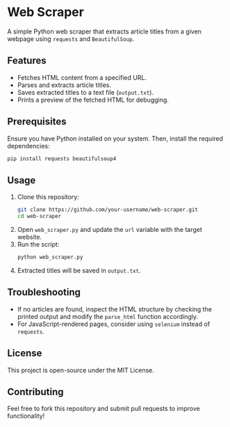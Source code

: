 # Web Scraper

A simple Python web scraper that extracts article titles from a given webpage using `requests` and `BeautifulSoup`.

## Features
- Fetches HTML content from a specified URL.
- Parses and extracts article titles.
- Saves extracted titles to a text file (`output.txt`).
- Prints a preview of the fetched HTML for debugging.

## Prerequisites
Ensure you have Python installed on your system. Then, install the required dependencies:

```sh
pip install requests beautifulsoup4
```

## Usage
1. Clone this repository:
   ```sh
   git clone https://github.com/your-username/web-scraper.git
   cd web-scraper
   ```
2. Open `web_scraper.py` and update the `url` variable with the target website.
3. Run the script:
   ```sh
   python web_scraper.py
   ```
4. Extracted titles will be saved in `output.txt`.

## Troubleshooting
- If no articles are found, inspect the HTML structure by checking the printed output and modify the `parse_html` function accordingly.
- For JavaScript-rendered pages, consider using `selenium` instead of `requests`.

## License
This project is open-source under the MIT License.

## Contributing
Feel free to fork this repository and submit pull requests to improve functionality!

